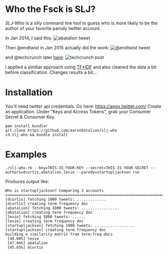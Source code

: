 # Who the Fsck is SLJ?


*SLJ-Who* is a silly command line tool to guess who is more likely to be
the author of your favorite parody twitter account.

In Jan 2014, I said this:
![abatalion tweet](https://s3.amazonaws.com/f.cl.ly/items/0h3h1M3m0l0C2u1f3F3Z/Screen%20Shot%202015-01-16%20at%2012.42.56%20PM.jpg)

Then @endtwist in Jan 2015 actually did the work:
![@endtwist tweet](https://s3.amazonaws.com/f.cl.ly/items/0O430L1F2X2o3i2X3H3r/Screen%20Shot%202015-01-16%20at%2012.43.08%20PM.jpg)

and @techcrunch later [here](http://techcrunch.com/2015/01/11/maybe-its-arrington/):
![techcrunch post](https://s3.amazonaws.com/f.cl.ly/items/3x3S121q1A1i273G0y1X/Screen%20Shot%202015-01-16%20at%2012.44.19%20PM.jpg)

I applied a similiar approach using [TF*IDF](http://en.wikipedia.org/wiki/Tf%E2%80%93idf)
and also cleaned the data a bit before classification.
Changes results a bit...

# Installation

You'll need twitter api credentials.
    Go here: https://apps.twitter.com/
    Create an application.
    Under "Keys and Access Tokens", grab your Consumer Secret & Consumer Key.

    gem install bundler
    git clone https://github.com/aaronbatalion/slj-who
    cd slj-who && bundle install


# Examples

    ./slj-who.rb --key=THIS-IS-YOUR-KEY --secret=THIS-IS-YOUR-SECRET --authors=dcurtis,abatalion,levie --parody=startupljackson run


Produces output like:

    Who is startupljackson? Comparing 3 accounts
    ================================================================================
    [dcurtis] fetching 1000 tweets: .............
    [dcurtis] creating term frequency doc
    [abatalion] fetching 1000 tweets: .................
    [abatalion] creating term frequency doc
    [levie] fetching 1000 tweets: ......
    [levie] creating term frequency doc
    [startupljackson] fetching 1000 tweets: ..................
    [startupljackson] creating term frequency doc
    building a similarity matrix from term-freq docs
     [48.60%] levie
     [47.04%] abatalion
     [45.65%] dcurtis

